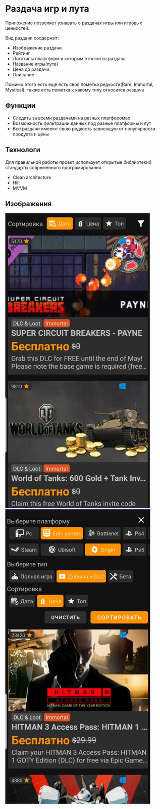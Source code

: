 # Раздача игр и лута
Приложение позволяет узнавать о раздачах игры или игровых ценностей. 

Вид раздачи соодержит: 
- Изображение раздачи
- Рейтинг 
- Логотипы плафтформ к которым относится раздача
- Название игры(лута) 
- Цена до раздачи
- Описание 

Помимо этого есть ещё есть своя пометка редкости(Rare, Immortal, Mystical), также есть пометка к какому типу относится раздача

## Функции
- Следить за всеми раздачами на разных платфоромах
- Возможность фильтрации данных под разные платформы и лут
- Все раздачи имееют свою редкость зависящую от популярности продукта и цены


## Технологи

Для правильной работы проект использует открытые библиотекиб стандарты современного програмирования 
- Clean architecture
- Hilt
- MVVM

## Изображения

![Def](https://github.com/Maandraj/GiveawayApp/blob/master/Images/Def.png?raw=false) ![Filter](https://github.com/Maandraj/GiveawayApp/blob/master/Images/Filter.png?raw=false)

